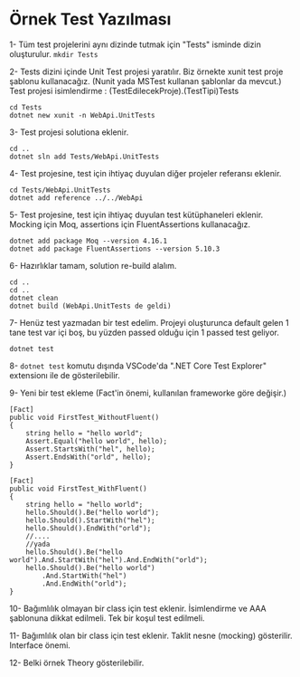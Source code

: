 # Örnek Test Yazılması

1- Tüm test projelerini aynı dizinde tutmak için "Tests" isminde dizin oluşturulur.
`mkdir Tests` 

2- Tests dizini içinde Unit Test projesi yaratılır. Biz örnekte xunit test proje şablonu kullanacağız. (Nunit yada MSTest kullanan şablonlar da mevcut.)
Test projesi isimlendirme : (TestEdilecekProje).(TestTipi)Tests
````
cd Tests
dotnet new xunit -n WebApi.UnitTests
````

3- Test projesi solutiona eklenir.
````
cd ..
dotnet sln add Tests/WebApi.UnitTests
````

4- Test projesine, test için ihtiyaç duyulan diğer projeler referansı eklenir.
````
cd Tests/WebApi.UnitTests
dotnet add reference ../../WebApi 
````
5- Test projesine, test için ihtiyaç duyulan test kütüphaneleri eklenir. Mocking için Moq, assertions için FluentAssertions kullanacağız.
```
dotnet add package Moq --version 4.16.1
dotnet add package FluentAssertions --version 5.10.3
```
6- Hazırlıklar tamam, solution re-build alalım.
```
cd ..
cd ..
dotnet clean
dotnet build (WebApi.UnitTests de geldi)
```

7- Henüz test yazmadan bir test edelim. Projeyi oluşturunca default gelen 1 tane test var içi boş, bu yüzden passed olduğu için 1 passed test geliyor.
```
dotnet test
```

8- `dotnet test` komutu dışında VSCode'da ".NET Core Test Explorer" extensionı ile de gösterilebilir.

9- Yeni bir test ekleme (Fact'in önemi, kullanılan frameworke göre değişir.)
````
[Fact]
public void FirstTest_WithoutFluent()
{
    string hello = "hello world";
    Assert.Equal("hello world", hello);
    Assert.StartsWith("hel", hello);
    Assert.EndsWith("orld", hello);
}

[Fact]
public void FirstTest_WithFluent()
{
    string hello = "hello world";
    hello.Should().Be("hello world");
    hello.Should().StartWith("hel");
    hello.Should().EndWith("orld");
    //....
    //yada 
    hello.Should().Be("hello world").And.StartWith("hel").And.EndWith("orld");
    hello.Should().Be("hello world")
        .And.StartWith("hel")
        .And.EndWith("orld");
}
````

10- Bağımlılık olmayan bir class için test eklenir. İsimlendirme ve AAA şablonuna dikkat edilmeli. Tek bir koşul test edilmeli.

11- Bağımlılık olan bir class için test eklenir. Taklit nesne (mocking) gösterilir. Interface önemi.

12- Belki örnek Theory gösterilebilir.